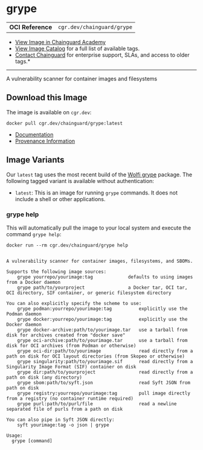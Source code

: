 <!--monopod:start-->
# grype
| | |
| - | - |
| **OCI Reference** | `cgr.dev/chainguard/grype` |


* [View Image in Chainguard Academy](https://edu.chainguard.dev/chainguard/chainguard-images/reference/grype/overview/)
* [View Image Catalog](https://console.enforce.dev/images/catalog) for a full list of available tags.
* [Contact Chainguard](https://www.chainguard.dev/chainguard-images) for enterprise support, SLAs, and access to older tags.*

---
<!--monopod:end-->

<!--overview:start-->
A vulnerability scanner for container images and filesystems
<!--overview:end-->

<!--getting:start-->
## Download this Image
The image is available on `cgr.dev`:

```
docker pull cgr.dev/chainguard/grype:latest
```
<!--getting:end-->

<!--body:start-->
- [Documentation](https://edu.chainguard.dev/chainguard/chainguard-images/reference/grype)
- [Provenance Information](https://edu.chainguard.dev/chainguard/chainguard-images/reference/grype/provenance_info/)
<!-- TODO: add Getting Started Guide - [Getting Started Guide](https://edu.chainguard.dev/chainguard/chainguard-images/reference/grype/getting-started-grype/) -->

## Image Variants

Our `latest` tag uses the most recent build of the [Wolfi grype](https://github.com/wolfi-dev/os/blob/main/grype.yaml) package. The following tagged variant is available without authentication:

- `latest`: This is an image for running `grype` commands. It does not include a shell or other applications.

### grype help
This will automatically pull the image to your local system and execute the command `grype help`:

```shell
docker run --rm cgr.dev/chainguard/grype help


A vulnerability scanner for container images, filesystems, and SBOMs.

Supports the following image sources:
    grype yourrepo/yourimage:tag             defaults to using images from a Docker daemon
    grype path/to/yourproject                a Docker tar, OCI tar, OCI directory, SIF container, or generic filesystem directory

You can also explicitly specify the scheme to use:
    grype podman:yourrepo/yourimage:tag          explicitly use the Podman daemon
    grype docker:yourrepo/yourimage:tag          explicitly use the Docker daemon
    grype docker-archive:path/to/yourimage.tar   use a tarball from disk for archives created from "docker save"
    grype oci-archive:path/to/yourimage.tar      use a tarball from disk for OCI archives (from Podman or otherwise)
    grype oci-dir:path/to/yourimage              read directly from a path on disk for OCI layout directories (from Skopeo or otherwise)
    grype singularity:path/to/yourimage.sif      read directly from a Singularity Image Format (SIF) container on disk
    grype dir:path/to/yourproject                read directly from a path on disk (any directory)
    grype sbom:path/to/syft.json                 read Syft JSON from path on disk
    grype registry:yourrepo/yourimage:tag        pull image directly from a registry (no container runtime required)
    grype purl:path/to/purl/file                 read a newline separated file of purls from a path on disk

You can also pipe in Syft JSON directly:
	syft yourimage:tag -o json | grype

Usage:
  grype [command]
```
<!--body:end-->
